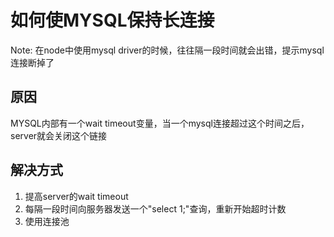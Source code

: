 # 如何使MYSQL保持长连接

Note: 在node中使用mysql driver的时候，往往隔一段时间就会出错，提示mysql连接断掉了

## 原因

MYSQL内部有一个wait timeout变量，当一个mysql连接超过这个时间之后，server就会关闭这个链接

## 解决方式

1. 提高server的wait timeout
1. 每隔一段时间向服务器发送一个"select 1;"查询，重新开始超时计数
1. 使用连接池